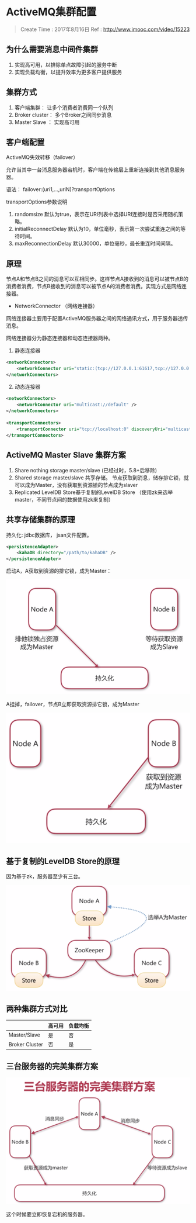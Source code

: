 
# ActiveMQ集群配置

> Create Time : 2017年8月16日 Ref : http://www.imooc.com/video/15223

## 为什么需要消息中间件集群

1. 实现高可用，以排除单点故障引起的服务中断
2. 实现负载均衡，以提升效率为更多客户提供服务

## 集群方式

1. 客户端集群： 让多个消费者消费同一个队列
2. Broker cluster： 多个Broker之间同步消息
3. Master Slave ： 实现高可用

## 客户端配置

ActiveMQ失效转移（failover）

允许当其中一台消息服务器宕机时，客户端在传输层上重新连接到其他消息服务器。

语法： failover:(uri1,...,uriN)?transportOptions

transportOptions参数说明

1. randomsize 默认为true，表示在URI列表中选择URI连接时是否采用随机策略。
2. initialReconnectDelay 默认为10，单位毫秒，表示第一次尝试重连之间的等待时间。
3. maxReconnectionDelay 默认30000，单位毫秒，最长重连时间间隔。

## 原理

节点A和节点B之间的消息可以互相同步。这样节点A接收到的消息可以被节点B的消费者消费，节点B接收到的消息可以被节点A的消费者消费。实现方式是网络连接器。

* NetworkConnector （网络连接器）

网络连接器主要用于配置ActiveMQ服务器之间的网络通讯方式，用于服务器透传消息。

网络连接器分为静态连接器和动态连接器两种。

1. 静态连接器

```xml
<networkConnectors>
    <networkConnector uri="static:(tcp://127.0.0.1:61617,tcp://127.0.0.1:61618)" />
</networkConnectors>
```

2. 动态连接器

```xml
<networkConnectors>
    <networkConnector uri="multicast://default" />
</networkConnectors>

<transportConnectors>
    <transportConnector uri="tcp://localhost:0" discoveryUri="multicast://default" />
</transportConnectors>
```



## ActiveMQ Master Slave 集群方案

1. Share nothing storage master/slave (已经过时，5.8+后移除)
2. Shared storage master/slave 共享存储。 节点获取到消息，储存排它锁，就可以成为Master，没有获取到资源锁的节点成为slaver
3. Replicated LevelDB Store基于复制的LevelDB Store （使用zk来选举master，不同节点间的数据使用zk来复制）

## 共享存储集群的原理

持久化: jdbc数据库， jsan文件配置。

```xml
<persistenceAdapter>
    <kahaDB directory="/path/to/kahaDB" />
</persistenceAdapter>
```

启动A，A获取到资源的排它锁，成为Master：

![](./share-storage-1.png)

A挂掉，failover，节点B立即获取资源排它锁，成为Master

![](./share-storage-2.png)


## 基于复制的LevelDB Store的原理

因为基于zk，服务器至少有三台。

![](./leveldb-store-1.png)


## 两种集群方式对比

| | 高可用 | 负载均衡 |
| -- | -- | -- |
| Master/Slave | 是 | 否 |
| Broker Cluster | 否 | 是 |

## 三台服务器的完美集群方案

![三台服务器的完美集群方案](./three-node-cluster.png)

这个时候要立即恢复宕机的服务器。




















